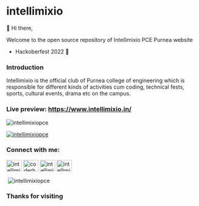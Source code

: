 # intellimixio
👋 Hi there,

Welcome to the open source repository of Intellimixio PCE Purnea website
- Hackoberfest 2022 🚀
### Introduction
Intellimixio is the official club of Purnea college of engineering which is responsible for different kinds of activities cum coding, technical fests, sports, cultural events, drama etc on the campus.

### Live preview: https://www.intellimixio.in/

<p align="left"> <img src="https://komarev.com/ghpvc/?username=intellimixiopce&label=Profile%20views&color=0e75b6&style=flat" alt="intellimixiopce" /> </p>

<p align="left"> <a href="https://twitter.com/intellimixiopce" target="blank"><img src="https://img.shields.io/twitter/follow/intellimixiopce?logo=twitter&style=for-the-badge" alt="intellimixiopce" /></a> </p>



<h3 align="left">Connect with me:</h3>
<p align="left">

<a href="https://twitter.com/intellimixiopce" target="blank"><img align="center" src="https://raw.githubusercontent.com/rahuldkjain/github-profile-readme-generator/master/src/images/icons/Social/twitter.svg" alt="intellimixiopce" height="30" width="40" /></a>
<a href="https://www.linkedin.com/company/intellimixiopce19/" target="blank"><img align="center" src="https://raw.githubusercontent.com/rahuldkjain/github-profile-readme-generator/master/src/images/icons/Social/linked-in-alt.svg" alt="coderharsh06" height="30" width="40" /></a>
<a href="https://www.facebook.com/intellimixio.pce19" target="blank"><img align="center" src="https://raw.githubusercontent.com/rahuldkjain/github-profile-readme-generator/master/src/images/icons/Social/facebook.svg" alt="intellimixiopce" height="30" width="40" /></a>
<a href="https://instagram.com/intellimixiopce" target="blank"><img align="center" src="https://raw.githubusercontent.com/rahuldkjain/github-profile-readme-generator/master/src/images/icons/Social/instagram.svg" alt="intellimixiopce" height="30" width="40" /></a>



<p>&nbsp;<img align="center" src="https://github-readme-stats.vercel.app/api?username=intellimixiopce&show_icons=true&locale=en" alt="intellimixiopce" /></p>

### Thanks for visiting 
